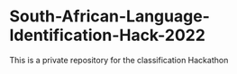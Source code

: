 # South-African-Language-Identification-Hack-2022
This is a private repository for the classification Hackathon
